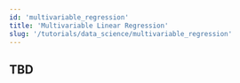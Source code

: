 ```yaml
---
id: 'multivariable_regression'
title: 'Multivariable Linear Regression'
slug: '/tutorials/data_science/multivariable_regression'
---
```


## TBD